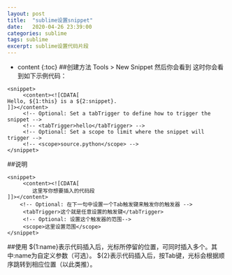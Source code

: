 ```yaml
---
layout: post
title:  "sublime设置snippet"
date:   2020-04-26 23:39:00
categories: sublime
tags: sublime
excerpt: sublime设置代码片段
---
```

* content
{:toc}
##创建方法
Tools > New Snippet
然后你会看到
这时你会看到如下示例代码：
```
<snippet>
     <content><![CDATA[
Hello, ${1:this} is a ${2:snippet}.
]]></content>
     <!-- Optional: Set a tabTrigger to define how to trigger the snippet -->
     <!-- <tabTrigger>hello</tabTrigger> -->
     <!-- Optional: Set a scope to limit where the snippet will trigger -->
     <!-- <scope>source.python</scope> -->
</snippet>
```
##说明
```
<snippet>
     <content><![CDATA[
        这里写你想要插入的代码段
]]></content>
    <!-- Optional: 在下一句中设置一个Tab触发键来触发你的触发器 -->
     <tabTrigger>这个就是任意设置的触发键</tabTrigger>
     <!-- Optional: 设置这个触发器的范围-->
     <scope>这里设置范围</scope>
</snippet>

```
##使用
${1:name}表示代码插入后，光标所停留的位置，可同时插入多个。其中:name为自定义参数（可选）。
${2}表示代码插入后，按Tab键，光标会根据顺序跳转到相应位置（以此类推）。